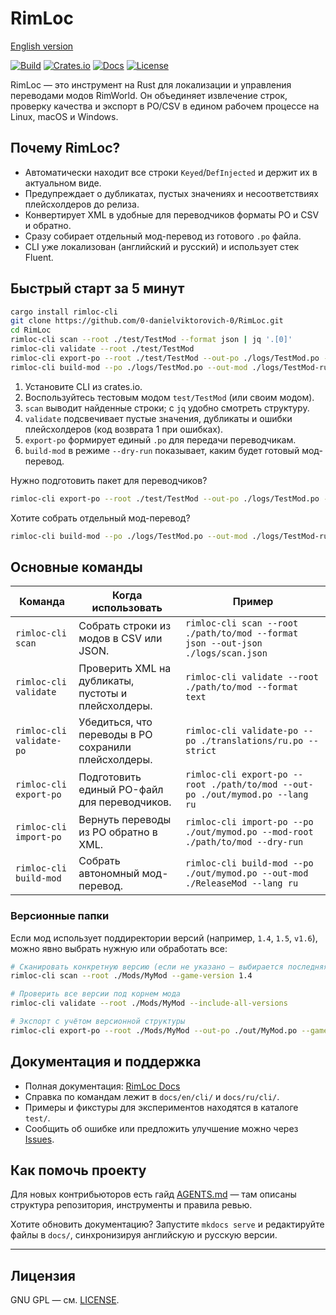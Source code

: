 # RimLoc

[English version](../../README.md)

[![Build](https://github.com/0-danielviktorovich-0/RimLoc/actions/workflows/build.yml/badge.svg)](https://github.com/0-danielviktorovich-0/RimLoc/actions/workflows/build.yml) [![Crates.io](https://img.shields.io/badge/crates.io-rimloc--cli-blue?logo=rust&logoColor=white)](https://crates.io/crates/rimloc-cli) [![Docs](https://img.shields.io/badge/docs-GitHub%20Pages-blue)](https://0-danielviktorovich-0.github.io/RimLoc/) [![License](https://img.shields.io/badge/license-GNU%20GPL-blue)](../../LICENSE)

RimLoc — это инструмент на Rust для локализации и управления переводами модов RimWorld. Он объединяет извлечение строк, проверку качества и экспорт в PO/CSV в едином рабочем процессе на Linux, macOS и Windows.

## Почему RimLoc?

- Автоматически находит все строки `Keyed`/`DefInjected` и держит их в актуальном виде.
- Предупреждает о дубликатах, пустых значениях и несоответствиях плейсхолдеров до релиза.
- Конвертирует XML в удобные для переводчиков форматы PO и CSV и обратно.
- Сразу собирает отдельный мод-перевод из готового `.po` файла.
- CLI уже локализован (английский и русский) и использует стек Fluent.

## Быстрый старт за 5 минут

```bash
cargo install rimloc-cli
git clone https://github.com/0-danielviktorovich-0/RimLoc.git
cd RimLoc
rimloc-cli scan --root ./test/TestMod --format json | jq '.[0]'
rimloc-cli validate --root ./test/TestMod
rimloc-cli export-po --root ./test/TestMod --out-po ./logs/TestMod.po --lang ru
rimloc-cli build-mod --po ./logs/TestMod.po --out-mod ./logs/TestMod-ru --lang ru --dry-run
```

1. Установите CLI из crates.io.
2. Воспользуйтесь тестовым модом `test/TestMod` (или своим модом).
3. `scan` выводит найденные строки; с `jq` удобно смотреть структуру.
4. `validate` подсвечивает пустые значения, дубликаты и ошибки плейсхолдеров (код возврата 1 при ошибках).
5. `export-po` формирует единый `.po` для передачи переводчикам.
6. `build-mod` в режиме `--dry-run` показывает, каким будет готовый мод-перевод.

Нужно подготовить пакет для переводчиков?

```bash
rimloc-cli export-po --root ./test/TestMod --out-po ./logs/TestMod.po --lang ru
```

Хотите собрать отдельный мод-перевод?

```bash
rimloc-cli build-mod --po ./logs/TestMod.po --out-mod ./logs/TestMod-ru --lang ru
```

## Основные команды

| Команда | Когда использовать | Пример |
|---------|--------------------|--------|
| `rimloc-cli scan` | Собрать строки из модов в CSV или JSON. | `rimloc-cli scan --root ./path/to/mod --format json --out-json ./logs/scan.json` |
| `rimloc-cli validate` | Проверить XML на дубликаты, пустоты и плейсхолдеры. | `rimloc-cli validate --root ./path/to/mod --format text` |
| `rimloc-cli validate-po` | Убедиться, что переводы в PO сохранили плейсхолдеры. | `rimloc-cli validate-po --po ./translations/ru.po --strict` |
| `rimloc-cli export-po` | Подготовить единый PO-файл для переводчиков. | `rimloc-cli export-po --root ./path/to/mod --out-po ./out/mymod.po --lang ru` |
| `rimloc-cli import-po` | Вернуть переводы из PO обратно в XML. | `rimloc-cli import-po --po ./out/mymod.po --mod-root ./path/to/mod --dry-run` |
| `rimloc-cli build-mod` | Собрать автономный мод-перевод. | `rimloc-cli build-mod --po ./out/mymod.po --out-mod ./ReleaseMod --lang ru` |

### Версионные папки

Если мод использует поддиректории версий (например, `1.4`, `1.5`, `v1.6`), можно явно выбрать нужную или обработать все:

```bash
# Сканировать конкретную версию (если не указано — выбирается последняя)
rimloc-cli scan --root ./Mods/MyMod --game-version 1.4

# Проверить все версии под корнем мода
rimloc-cli validate --root ./Mods/MyMod --include-all-versions

# Экспорт с учётом версионной структуры
rimloc-cli export-po --root ./Mods/MyMod --out-po ./out/MyMod.po --game-version v1.6
```

<!-- Демо и скриншоты будут добавлены после записи первого walkthrough. -->

## Документация и поддержка

- Полная документация: [RimLoc Docs](https://0-danielviktorovich-0.github.io/RimLoc/)
- Справка по командам лежит в `docs/en/cli/` и `docs/ru/cli/`.
- Примеры и фикстуры для экспериментов находятся в каталоге `test/`.
- Сообщить об ошибке или предложить улучшение можно через [Issues](https://github.com/0-danielviktorovich-0/RimLoc/issues).

## Как помочь проекту

Для новых контрибьюторов есть гайд [AGENTS.md](../../AGENTS.md) — там описаны структура репозитория, инструменты и правила ревью.

Хотите обновить документацию? Запустите `mkdocs serve` и редактируйте файлы в `docs/`, синхронизируя английскую и русскую версии.

---

## Лицензия

GNU GPL — см. [LICENSE](../../LICENSE).
